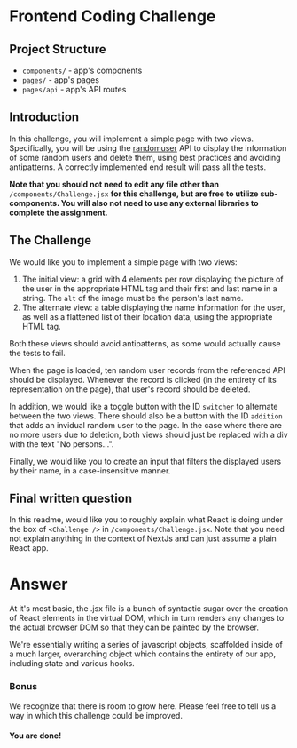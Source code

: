 # Frontend Coding Challenge

## Project Structure

- `components/` - app's components
- `pages/` - app's pages
- `pages/api` - app's API routes

## Introduction

In this challenge, you will implement a simple page with two views. Specifically, you will be using the [randomuser]('https://randomuser.me') API to display the information of some random users and delete them, using best practices and avoiding antipatterns. A correctly implemented end result will pass all the tests.

**Note that you should not need to edit any file other than** `/components/Challenge.jsx` **for this challenge, but are free to utilize sub-components. You will also not need to use any external libraries to complete the assignment.**

## The Challenge

We would like you to implement a simple page with two views:

1. The initial view: a grid with 4 elements per row displaying the picture of the user in the appropriate HTML tag and their first and last name in a string. The `alt` of the image must be the person's last name.
2. The alternate view: a table displaying the name information for the user, as well as a flattened list of their location data, using the appropriate HTML tag.

Both these views should avoid antipatterns, as some would actually cause the tests to fail.

When the page is loaded, ten random user records from the referenced API should be displayed. Whenever the record is clicked (in the entirety of its representation on the page), that user's record should be deleted.

In addition, we would like a toggle button with the ID `switcher` to alternate between the two views. There should also be a button with the ID `addition` that adds an invidual random user to the page. In the case where there are no more users due to deletion, both views should just be replaced with a div with the text "No persons...".

Finally, we would like you to create an input that filters the displayed users by their name, in a case-insensitive manner.

## Final written question

In this readme, would like you to roughly explain what React is doing under the box of `<Challenge />` in `/components/Challenge.jsx`. Note that you need not explain anything in the context of NextJs and can just assume a plain React app.

# Answer

At it's most basic, the .jsx file is a bunch of syntactic sugar over the creation of React elements in the virtual DOM, which in turn renders any changes to the actual browser DOM so that they can be painted by the browser.

We're essentially writing a series of javascript objects, scaffolded inside of a much larger, overarching object which contains the entirety of our app, including state and various hooks.

### Bonus

We recognize that there is room to grow here. Please feel free to tell us a way in which this challenge could be improved.

#### You are done!
